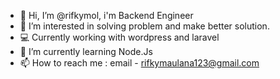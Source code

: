 - 👋 Hi, I’m @rifkymol, i'm Backend Engineer
- 👀 I’m interested in solving problem and make better solution.
- 💻 Currently working with wordpress and laravel
- 🌱 I’m currently learning Node.Js
- 📫 How to reach me : email - rifkymaulana123@gmail.com

<!---
rifkymol/rifkymol is a ✨ special ✨ repository because its `README.md` (this file) appears on your GitHub profile.
You can click the Preview link to take a look at your changes.
--->
